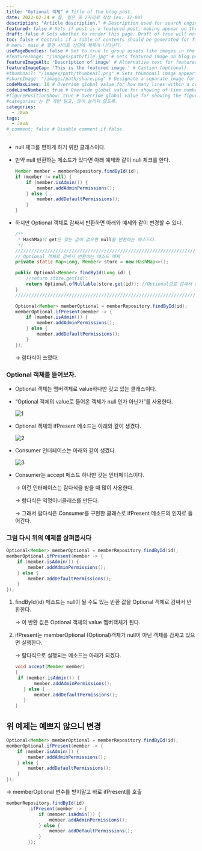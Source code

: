 ```yaml
---
title: "Optional 객체" # Title of the blog post.
date: 2022-02-24 # 월, 일은 꼭 2자리로 작성 (ex. 12-08)
description: "Article description." # Description used for search engine. (검색엔진을 위한 설명)
featured: false # Sets if post is a featured post, making appear on the home page side bar. (feature는 하나만 하던가 쓰지 말자)
draft: false # Sets whether to render this page. Draft of true will not be rendered. (set false 해야 포스팅 된다)
toc: false # Controls if a table of contents should be generated for first-level links automatically. (페이지 상단 목차 기능인듯함)
# menu: main # 열면 사이트 상단에 제목이 나타난다.
usePageBundles: false # Set to true to group assets like images in the same folder as this post. (?)
#featureImage: "/images/path/file.jpg" # Sets featured image on blog post. (메인 이미지)
featureImageAlt: 'Description of image' # Alternative text for featured image.
featureImageCap: 'This is the featured image.' # Caption (optional).
#thumbnail: "/images/path/thumbnail.png" # Sets thumbnail image appearing inside card on homepage. (썸네일 이미지)
#shareImage: "/images/path/share.png" # Designate a separate image for social media sharing.
codeMaxLines: 10 # Override global value for how many lines within a code block before auto-collapsing.
codeLineNumbers: true # Override global value for showing of line numbers within code block.
#figurePositionShow: true # Override global value for showing the figure label.
#categories 는 한 개만 달고, 많이 늘리지 않도록.
categories:
  - Java
tags:
  - Java
# comment: false # Disable comment if false.
---
```


- null 체크를 편하게 하기 위한 클래스이다.

- 만약 null 반환하는 메소드가 있다면 아래 예제와 같이 null 체크를 한다.

  ```java
  Member member = memberRepository.findById(id);
  if (member != null) {
      if (member.isAdmin()) {
          member.addAdminPermissions();
      } else {
          member.addDefaultPermissions();
      }
  }
  ```

- 하지만 Optional 객체로 감싸서 반환하면 아래와 예제와 같이 변경할 수 있다.

  ```java
  /**
   * HashMap의 get은 찾는 값이 없으면 null을 반환하는 메소드다.
   */
  //////////////////////////////////////////////////////////////////////////////
  // Optional 객체로 감싸서 반환하는 메소드 예제
  private static Map<Long, Member> store = new HashMap<>();
  
  public Optional<Member> findById(Long id) {
      //return store.get(id);
      return Optional.ofNullable(store.get(id)); //Optional으로 감싸서 반환한다.
  }
  //////////////////////////////////////////////////////////////////////////////
  
  Optional<Member> memberOptional = memberRepository.findById(id);
  memberOptional.ifPresent(member -> {
      if (member.isAdmin()) {
          member.addAdminPermissions();
      } else {
          member.addDefaultPermissions();
      }
  });
  ```

  → 람다식이 쓰였다. 

### Optional 객체를 뜯어보자.

- Optional 객체는 멤버객체로 value하나만 갖고 있는 클래스이다.

- “Optional 객체의 value로 들어온 객체가 null 인가 아닌가”를 사용한다.

  ![1](../../static/images/1.png)

- Optional 객체의 ifPresent 메소드는 아래와 같이 생겼다.

  ![2](../../static/images/2.png)

- Consumer 인터페이스는 아래와 같이 생겼다.

  ![3](../../static/images/3.png)

- Consumer는 accept 메소드 하나만 갖는 인터페이스이다.

  → 이런 인터페이스는 람다식을 받을 때 많이 사용한다.

  → 람다식은 익명이너클래스를 만든다.

  → 그래서 람다식은 Consumer를 구현한 클래스로 ifPresent 메소드의 인자로 들어간다.

### 그럼 다시 위의 예제를 살펴봅시다

```java
Optional<Member> memberOptional = memberRepository.findById(id);
memberOptional.ifPresent(member -> {
    if (member.isAdmin()) {
        member.addAdminPermissions();
    } else {
        member.addDefaultPermissions();
    }
});
```

1. findById(id) 메소드는 null이 될 수도 있는 반환 값을 Optional 객체로 감싸서 반환한다.

   → 이 반환 값은 Optional 객체의 value 멤버객체가 된다.

2. ifPresent는 memberOptional (Optional)객체가 null이 아닌 객체를 감싸고 있으면 실행한다.

   → 람다식으로 실행되는 메소드는 아래가 되겠다.

   ```java
   void accept(Member member)
   {
   	if (member.isAdmin()) {
   	      member.addAdminPermissions();
   	  } else {
   	      member.addDefaultPermissions();
   	  }
   }
   ```

## 위 예제는 예쁘지 않으니 변경

```java
Optional<Member> memberOptional = memberRepository.findById(id);
memberOptional.ifPresent(member -> {
    if (member.isAdmin()) {
        member.addAdminPermissions();
    } else {
        member.addDefaultPermissions();
    }
});
```

→ memberOptional 변수를 받지말고 바로 ifPresent를 호출

```java
memberRepository.findById(id)
		.ifPresent(member -> {
		    if (member.isAdmin()) {
		        member.addAdminPermissions();
		    } else {
		        member.addDefaultPermissions();
		    }
		});
```
